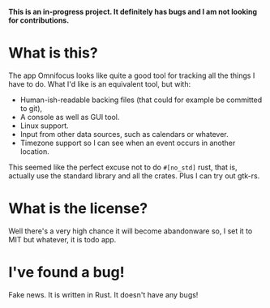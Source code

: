 
**This is an in-progress project. It definitely has bugs and I am not looking 
for contributions.**

# What is this?

The app Omnifocus looks like quite a good tool for tracking all the things I 
have to do. What I'd like is an equivalent tool, but with:

 * Human-ish-readable backing files (that could for example be committed to git),
 * A console as well as GUI tool.
 * Linux support.
 * Input from other data sources, such as calendars or whatever.
 * Timezone support so I can see when an event occurs in another location.

This seemed like the perfect excuse not to do `#[no_std]` rust, that is, actually 
use the standard library and all the crates. Plus I can try out gtk-rs.

# What is the license?

Well there's a very high chance it will become abandonware so, I set it to MIT 
but whatever, it is todo app.

# I've found a bug!

Fake news. It is written in Rust. It doesn't have any bugs!

